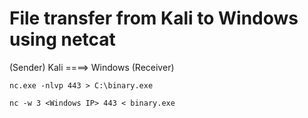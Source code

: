# File transfer from Kali to Windows using netcat
(Sender) Kali ====> Windows (Receiver) 
``` 
nc.exe -nlvp 443 > C:\binary.exe 
``` 
``` 
nc -w 3 <Windows IP> 443 < binary.exe 
``` 
